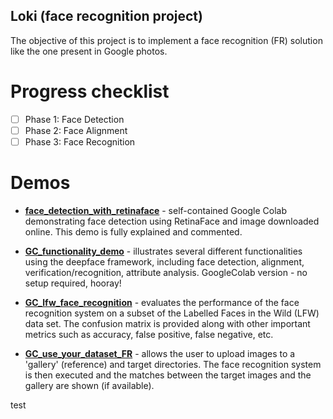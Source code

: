## Loki (face recognition project)

The objective of this project is to implement a face recognition (FR) solution 
like the one present in Google photos.

# Progress checklist
 - [ ] Phase 1: Face Detection
 - [ ] Phase 2: Face Alignment
 - [ ] Phase 3: Face Recognition

# Demos
 - **[face_detection_with_retinaface](demos/face_detection_with_retinaface.ipynb)** - self-contained Google Colab
 demonstrating face detection using RetinaFace and image downloaded online. This demo is fully explained and commented.

 - **[GC_functionality_demo](demos/GC_deepface_functionality.ipynb)** - 
 illustrates several different functionalities using the deepface framework,
 including face detection, alignment, verification/recognition, attribute
 analysis. GoogleColab version - no setup required, hooray!

 - **[GC_lfw_face_recognition](demos/GC_lfw_face_recognition.ipynb)** -
 evaluates the performance of the face recognition system on a subset of the
 Labelled Faces in the Wild (LFW) data set. The confusion matrix is provided
 along with other important metrics such as accuracy, false positive, false
 negative, etc.

  - **[GC_use_your_dataset_FR](demos/GC_use_your_dataset_FR.ipynb)** - allows
  the user to upload images to a 'gallery' (reference) and target directories.
  The face recognition system is then executed and the matches between the
  target images and the gallery are shown (if available).

test